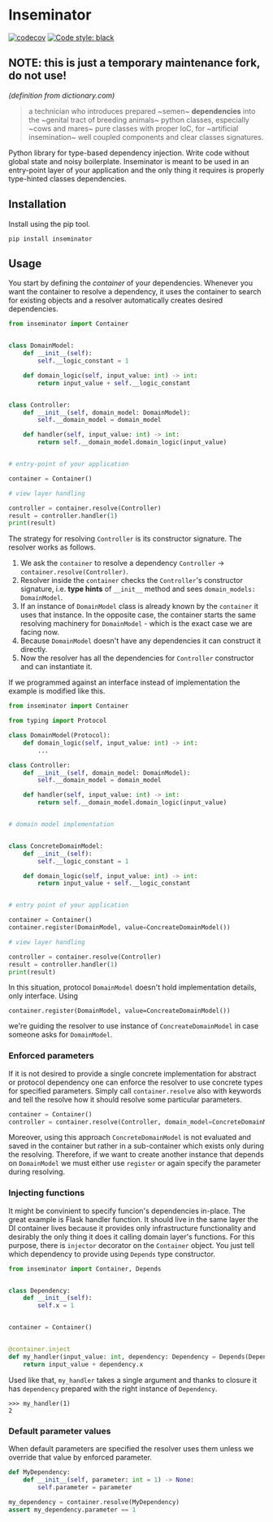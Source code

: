 # Inseminator

[![codecov](https://codecov.io/gh/sukovanej/container/branch/master/graph/badge.svg)](https://codecov.io/gh/sukovanej/container)
[![Code style: black](https://img.shields.io/badge/code%20style-black-000000.svg)](https://github.com/psf/black)

## **NOTE: this is just a temporary maintenance fork, do not use!**

*(definition from dictionary.com)*

> a technician who introduces prepared ~semen~ **dependencies** into the ~genital tract 
> of breeding animals~ python classes, especially ~cows and mares~ pure classes with 
> proper IoC, for ~artificial insemination~ well coupled components and clear classes 
> signatures.

Python library for type-based dependency injection. Write code without global state
and noisy boilerplate. Inseminator is meant to be used in an entry-point layer of your
application and the only thing it requires is properly type-hinted classes 
dependencies.

## Installation

Install using the pip tool.

```
pip install inseminator
```

## Usage

You start by defining the *container* of your dependencies. Whenever you want the container
to resolve a dependency, it uses the container to search for existing objects and a 
resolver automatically creates desired dependencies.

```Python
from inseminator import Container


class DomainModel:
    def __init__(self):
        self.__logic_constant = 1

    def domain_logic(self, input_value: int) -> int:
        return input_value + self.__logic_constant


class Controller:
    def __init__(self, domain_model: DomainModel):
        self.__domain_model = domain_model

    def handler(self, input_value: int) -> int:
        return self.__domain_model.domain_logic(input_value)


# entry-point of your application

container = Container()

# view layer handling

controller = container.resolve(Controller)
result = controller.handler(1)
print(result)
```

The strategy for resolving `Controller` is its constructor signature. The resolver works as follows.

  1) We ask the `container` to resolve a dependency `Controller` -> `container.resolve(Controller)`.
  2) Resolver inside the `container` checks the `Controller`'s constructor signature, i.e. **type hints**
     of `__init__` method and sees `domain_models: DomainModel`.
  3) If an instance of `DomainModel` class is already known by the `container` it uses that instance.
     In the opposite case, the container starts the same resolving machinery for `DomainModel` - which
     is the exact case we are facing now.
  4) Because `DomainModel` doesn't have any dependencies it can construct it directly.
  5) Now the resolver has all the dependencies for `Controller` constructor and can instantiate it.

If we programmed against an interface instead of implementation the example is modified like this.

```Python
from inseminator import Container

from typing import Protocol

class DomainModel(Protocol):
    def domain_logic(self, input_value: int) -> int:
        ...

class Controller:
    def __init__(self, domain_model: DomainModel):
        self.__domain_model = domain_model

    def handler(self, input_value: int) -> int:
        return self.__domain_model.domain_logic(input_value)


# domain model implementation


class ConcreteDomainModel:
    def __init__(self):
        self.__logic_constant = 1

    def domain_logic(self, input_value: int) -> int:
        return input_value + self.__logic_constant


# entry point of your application

container = Container()
container.register(DomainModel, value=ConcreateDomainModel())

# view layer handling

controller = container.resolve(Controller)
result = controller.handler(1)
print(result)
```

In this situation, protocol `DomainModel` doesn't hold implementation details, only interface.
Using 

```
container.register(DomainModel, value=ConcreateDomainModel())
```

we're guiding the resolver to use instance of `ConcreateDomainModel` in case someone asks
for `DomainModel`.

### Enforced parameters

If it is not desired to provide a single concrete implementation for abstract or protocol dependency
one can enforce the resolver to use concrete types for specified parameters. Simply call `container.resolve`
also with keywords and tell the resolve how it should resolve some particular parameters.

```Python
container = Container()
controller = container.resolve(Controller, domain_model=ConcreteDomainModel())
```

Moreover, using this approach `ConcreteDomainModel` is not evaluated and saved in the container but
rather in a sub-container which exists only during the resolving. Therefore, if we want to create
another instance that depends on `DomainModel` we must either use `register` or again specify
the parameter during resolving.


### Injecting functions


It might be convinient to specify funcion's dependencies in-place. The great example is Flask
handler function. It should live in the same layer the DI container lives because it provides
only infrastructure functionality and desirably the only thing it does it calling domain layer's
functions. For this purpose, there is `injector` decorator on the `Container` object. You just
tell which dependency to provide using `Depends` type constructor.


```Python
from inseminator import Container, Depends


class Dependency:
    def __init__(self):
        self.x = 1


container = Container()


@container.inject
def my_handler(input_value: int, dependency: Dependency = Depends(Dependency)):
    return input_value + dependency.x
```

Used like that, `my_handler` takes a single argument and thanks to closure it has `dependency` 
prepared with the right instance of `Dependency`.


```
>>> my_handler(1)
2
```

### Default parameter values


When default parameters are specified the resolver uses them unless we override that value
by enforced parameter.

```python
def MyDependency:
    def __init__(self, parameter: int = 1) -> None:
        self.parameter = parameter

my_dependency = container.resolve(MyDependency)
assert my_dependency.parameter == 1
```
